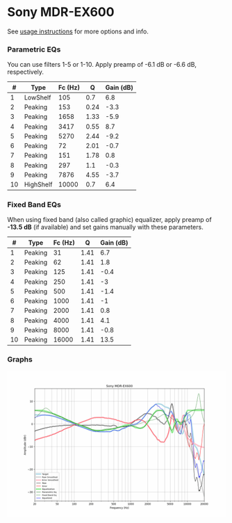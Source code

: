 # Sony MDR-EX600
See [usage instructions](https://github.com/jaakkopasanen/AutoEq#usage) for more options and info.

### Parametric EQs
You can use filters 1-5 or 1-10. Apply preamp of -6.1 dB or -6.6 dB, respectively.

|   # | Type      |   Fc (Hz) |    Q |   Gain (dB) |
|-----|-----------|-----------|------|-------------|
|   1 | LowShelf  |       105 | 0.7  |         6.8 |
|   2 | Peaking   |       153 | 0.24 |        -3.3 |
|   3 | Peaking   |      1658 | 1.33 |        -5.9 |
|   4 | Peaking   |      3417 | 0.55 |         8.7 |
|   5 | Peaking   |      5270 | 2.44 |        -9.2 |
|   6 | Peaking   |        72 | 2.01 |        -0.7 |
|   7 | Peaking   |       151 | 1.78 |         0.8 |
|   8 | Peaking   |       297 | 1.1  |        -0.3 |
|   9 | Peaking   |      7876 | 4.55 |        -3.7 |
|  10 | HighShelf |     10000 | 0.7  |         6.4 |

### Fixed Band EQs
When using fixed band (also called graphic) equalizer, apply preamp of **-13.5 dB** (if available) and set gains manually with these parameters.

|   # | Type    |   Fc (Hz) |    Q |   Gain (dB) |
|-----|---------|-----------|------|-------------|
|   1 | Peaking |        31 | 1.41 |         6.7 |
|   2 | Peaking |        62 | 1.41 |         1.8 |
|   3 | Peaking |       125 | 1.41 |        -0.4 |
|   4 | Peaking |       250 | 1.41 |        -3   |
|   5 | Peaking |       500 | 1.41 |        -1.4 |
|   6 | Peaking |      1000 | 1.41 |        -1   |
|   7 | Peaking |      2000 | 1.41 |         0.8 |
|   8 | Peaking |      4000 | 1.41 |         4.1 |
|   9 | Peaking |      8000 | 1.41 |        -0.8 |
|  10 | Peaking |     16000 | 1.41 |        13.5 |

### Graphs
![](./Sony%20MDR-EX600.png)

